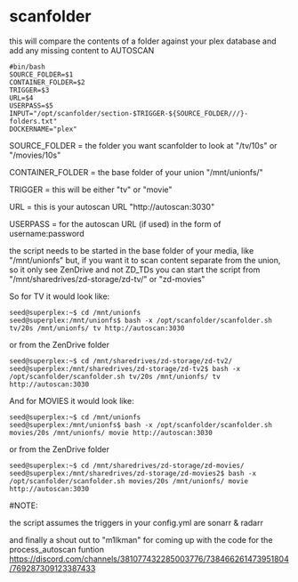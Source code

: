 # scanfolder

this will compare the contents of a folder against your plex database and add any missing content to AUTOSCAN

```
#bin/bash
SOURCE_FOLDER=$1
CONTAINER_FOLDER=$2
TRIGGER=$3
URL=$4
USERPASS=$5
INPUT="/opt/scanfolder/section-$TRIGGER-${SOURCE_FOLDER///}-folders.txt"
DOCKERNAME="plex"
```
SOURCE_FOLDER = the folder you want scanfolder to look at "/tv/10s" or "/movies/10s" 

CONTAINER_FOLDER = the base folder of your union "/mnt/unionfs/"

TRIGGER = this will be either "tv" or "movie"

URL = this is your autoscan URL "http://autoscan:3030"

USERPASS = for the autoscan URL (if used) in the form of username:password

the script needs to be started in the base folder of your media, like "/mnt/unionfs"
but, if you want it to scan content separate from the union, so it only see ZenDrive and not ZD_TDs
you can start the script from "/mnt/sharedrives/zd-storage/zd-tv/"  or "zd-movies"

So for TV it would look like:
```
seed@superplex:~$ cd /mnt/unionfs
seed@superplex:/mnt/unionfs$ bash -x /opt/scanfolder/scanfolder.sh tv/20s /mnt/unionfs/ tv http://autoscan:3030
```
or from the ZenDrive folder
```
seed@superplex:~$ cd /mnt/sharedrives/zd-storage/zd-tv2/
seed@superplex:/mnt/sharedrives/zd-storage/zd-tv2$ bash -x /opt/scanfolder/scanfolder.sh tv/20s /mnt/unionfs/ tv http://autoscan:3030
```

And for MOVIES it would look like:
```
seed@superplex:~$ cd /mnt/unionfs
seed@superplex:/mnt/unionfs$ bash -x /opt/scanfolder/scanfolder.sh movies/20s /mnt/unionfs/ movie http://autoscan:3030
```
or from the ZenDrive folder
```
seed@superplex:~$ cd /mnt/sharedrives/zd-storage/zd-movies/
seed@superplex:/mnt/sharedrives/zd-storage/zd-movies2$ bash -x /opt/scanfolder/scanfolder.sh movies/20s /mnt/unionfs/ movie http://autoscan:3030
```



#NOTE:

the script assumes the triggers in your config.yml are sonarr & radarr

and finally a shout out to "m1lkman" for coming up with the code for the process_autoscan funtion
https://discord.com/channels/381077432285003776/738466261473951804/769287309123387433
